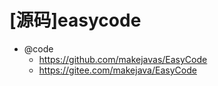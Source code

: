 # [源码]easycode

- @code
  - https://github.com/makejavas/EasyCode 
  - https://gitee.com/makejava/EasyCode